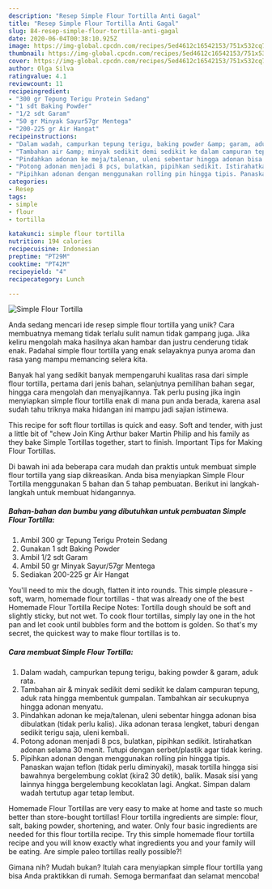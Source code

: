 ```yaml
---
description: "Resep Simple Flour Tortilla Anti Gagal"
title: "Resep Simple Flour Tortilla Anti Gagal"
slug: 84-resep-simple-flour-tortilla-anti-gagal
date: 2020-06-04T00:38:10.925Z
image: https://img-global.cpcdn.com/recipes/5ed4612c16542153/751x532cq70/simple-flour-tortilla-foto-resep-utama.jpg
thumbnail: https://img-global.cpcdn.com/recipes/5ed4612c16542153/751x532cq70/simple-flour-tortilla-foto-resep-utama.jpg
cover: https://img-global.cpcdn.com/recipes/5ed4612c16542153/751x532cq70/simple-flour-tortilla-foto-resep-utama.jpg
author: Olga Silva
ratingvalue: 4.1
reviewcount: 11
recipeingredient:
- "300 gr Tepung Terigu Protein Sedang"
- "1 sdt Baking Powder"
- "1/2 sdt Garam"
- "50 gr Minyak Sayur57gr Mentega"
- "200-225 gr Air Hangat"
recipeinstructions:
- "Dalam wadah, campurkan tepung terigu, baking powder &amp; garam, aduk rata."
- "Tambahan air &amp; minyak sedikit demi sedikit ke dalam campuran tepung, aduk rata hingga membentuk gumpalan. Tambahkan air secukupnya hingga adonan menyatu."
- "Pindahkan adonan ke meja/talenan, uleni sebentar hingga adonan bisa dibulatkan (tidak perlu kalis). Jika adonan terasa lengket, taburi dengan sedikit terigu saja, uleni kembali."
- "Potong adonan menjadi 8 pcs, bulatkan, pipihkan sedikit. Istirahatkan adonan selama 30 menit. Tutupi dengan serbet/plastik agar tidak kering."
- "Pipihkan adonan dengan menggunakan rolling pin hingga tipis. Panaskan wajan teflon (tidak perlu diminyaki), masak tortilla hingga sisi bawahnya bergelembung coklat (kira2 30 detik), balik. Masak sisi yang lainnya hingga bergelembung kecoklatan lagi. Angkat. Simpan dalam wadah tertutup agar tetap lembut."
categories:
- Resep
tags:
- simple
- flour
- tortilla

katakunci: simple flour tortilla 
nutrition: 194 calories
recipecuisine: Indonesian
preptime: "PT29M"
cooktime: "PT42M"
recipeyield: "4"
recipecategory: Lunch

---
```



![Simple Flour Tortilla](https://img-global.cpcdn.com/recipes/5ed4612c16542153/751x532cq70/simple-flour-tortilla-foto-resep-utama.jpg)

Anda sedang mencari ide resep simple flour tortilla yang unik? Cara membuatnya memang tidak terlalu sulit namun tidak gampang juga. Jika keliru mengolah maka hasilnya akan hambar dan justru cenderung tidak enak. Padahal simple flour tortilla yang enak selayaknya punya aroma dan rasa yang mampu memancing selera kita.

Banyak hal yang sedikit banyak mempengaruhi kualitas rasa dari simple flour tortilla, pertama dari jenis bahan, selanjutnya pemilihan bahan segar, hingga cara mengolah dan menyajikannya. Tak perlu pusing jika ingin menyiapkan simple flour tortilla enak di mana pun anda berada, karena asal sudah tahu triknya maka hidangan ini mampu jadi sajian istimewa.

This recipe for soft flour tortillas is quick and easy. Soft and tender, with just a little bit of &#34;chew Join King Arthur baker Martin Philip and his family as they bake Simple Tortillas together, start to finish. Important Tips for Making Flour Tortillas.


Di bawah ini ada beberapa cara mudah dan praktis untuk membuat simple flour tortilla yang siap dikreasikan. Anda bisa menyiapkan Simple Flour Tortilla menggunakan 5 bahan dan 5 tahap pembuatan. Berikut ini langkah-langkah untuk membuat hidangannya.

<!--inarticleads1-->

##### Bahan-bahan dan bumbu yang dibutuhkan untuk pembuatan Simple Flour Tortilla:

1. Ambil 300 gr Tepung Terigu Protein Sedang
1. Gunakan 1 sdt Baking Powder
1. Ambil 1/2 sdt Garam
1. Ambil 50 gr Minyak Sayur/57gr Mentega
1. Sediakan 200-225 gr Air Hangat


You&#39;ll need to mix the dough, flatten it into rounds. This simple pleasure - soft, warm, homemade flour tortillas - that was already one of the best Homemade Flour Tortilla Recipe Notes: Tortilla dough should be soft and slightly sticky, but not wet. To cook flour tortillas, simply lay one in the hot pan and let cook until bubbles form and the bottom is golden. So that&#39;s my secret, the quickest way to make flour tortillas is to. 

<!--inarticleads2-->

##### Cara membuat Simple Flour Tortilla:

1. Dalam wadah, campurkan tepung terigu, baking powder &amp; garam, aduk rata.
1. Tambahan air &amp; minyak sedikit demi sedikit ke dalam campuran tepung, aduk rata hingga membentuk gumpalan. Tambahkan air secukupnya hingga adonan menyatu.
1. Pindahkan adonan ke meja/talenan, uleni sebentar hingga adonan bisa dibulatkan (tidak perlu kalis). Jika adonan terasa lengket, taburi dengan sedikit terigu saja, uleni kembali.
1. Potong adonan menjadi 8 pcs, bulatkan, pipihkan sedikit. Istirahatkan adonan selama 30 menit. Tutupi dengan serbet/plastik agar tidak kering.
1. Pipihkan adonan dengan menggunakan rolling pin hingga tipis. Panaskan wajan teflon (tidak perlu diminyaki), masak tortilla hingga sisi bawahnya bergelembung coklat (kira2 30 detik), balik. Masak sisi yang lainnya hingga bergelembung kecoklatan lagi. Angkat. Simpan dalam wadah tertutup agar tetap lembut.


Homemade Flour Tortillas are very easy to make at home and taste so much better than store-bought tortillas! Flour tortilla ingredients are simple: flour, salt, baking powder, shortening, and water. Only four basic ingredients are needed for this flour tortilla recipe. Try this simple homemade flour tortilla recipe and you will know exactly what ingredients you and your family will be eating. Are simple paleo tortillas really possible?! 

Gimana nih? Mudah bukan? Itulah cara menyiapkan simple flour tortilla yang bisa Anda praktikkan di rumah. Semoga bermanfaat dan selamat mencoba!

